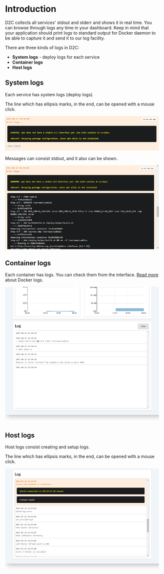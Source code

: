 # Introduction

D2C collects all services' stdout and stderr and shows it in real time. You can browse through logs any time in your dashboard. Keep in mind that your application should print logs to standard output for Docker daemon to be able to capture it and send it to our log facility.

There are three kinds of logs in D2C:

- **System logs** - deploy logs for each service
- **Container logs**
- **Host logs**

## System logs

Each service has system logs (deploy logs).

The line which has ellipsis marks, in the end, can be opened with a mouse click.

![Build log](../img/build_log.png)

Messages can consist stdout, and it also can be shown.

![Stdout log](../img/stdout.png)

## Container logs

Each container has logs. You can check them from the interface. [Read more](https://docs.docker.com/engine/admin/logging/view_container_logs/) about Docker logs.

![Container log](../img/containers_logs.png)

## Host logs

Host logs consist creating and setup logs.

The line which has ellipsis marks, in the end, can be opened with a mouse click.

![Host log](../img/host_logs.png)
